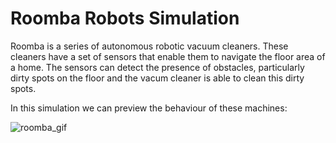 # Roomba Robots Simulation 

Roomba is a series of autonomous robotic vacuum cleaners. 
These cleaners have a set of sensors that enable them to navigate the floor area of a home. 
The sensors can detect the presence of obstacles, particularly dirty spots on the floor and the vacum cleaner is able to clean this dirty spots.


In this simulation we can preview the behaviour of these machines:


![roomba_gif](https://user-images.githubusercontent.com/57450093/201760167-d6b553e7-4209-4db3-952e-59249c28d9c2.gif)

